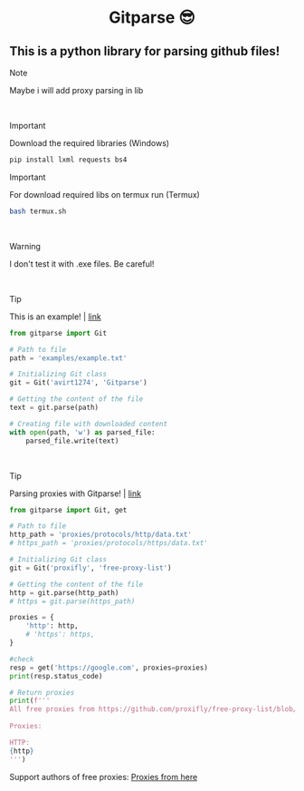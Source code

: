 <h1 align="center">Gitparse 😎</h1>
<h2 align="left"> This is a python library for parsing github files!</h2>

> [!NOTE]
> Maybe i will add proxy parsing in lib

<br>

> [!IMPORTANT]
> Download the required libraries (Windows)
> ```bash
> pip install lxml requests bs4
> ```

> [!IMPORTANT]
> For download required libs on termux run (Termux)
> ```bash
> bash termux.sh
> ```

<br>

> [!WARNING]
> I don't test it with .exe files. Be careful!

<br>

> [!TIP]
> This is an example! | [link](/example.py)
> ```python
> from gitparse import Git
> 
> # Path to file
> path = 'examples/example.txt'
>
> # Initializing Git class
> git = Git('avirt1274', 'Gitparse')
>
> # Getting the content of the file
> text = git.parse(path)
>
> # Creating file with downloaded content
> with open(path, 'w') as parsed_file:
>     parsed_file.write(text)
> ```

<br>

> [!TIP]
> Parsing proxies with Gitparse! | [link](/getProxies.py)
> ```python
> from gitparse import Git, get
> 
> # Path to file
> http_path = 'proxies/protocols/http/data.txt'
> # https_path = 'proxies/protocols/https/data.txt'
> 
> # Initializing Git class
> git = Git('proxifly', 'free-proxy-list')
> 
> # Getting the content of the file
> http = git.parse(http_path)
> # https = git.parse(https_path)
> 
> proxies = {
>     'http': http,
>     # 'https': https,
> }
> 
> #check
> resp = get('https://google.com', proxies=proxies)
> print(resp.status_code)
> 
> # Return proxies
> print(f'''
> All free proxies from https://github.com/proxifly/free-proxy-list/blob/main/proxies/protocols/https/data.txt
>       
> Proxies:
> 
> HTTP:
> {http}
> ''')
> ```
> Support authors of free proxies: [Proxies from here](https://github.com/proxifly/free-proxy-list)
